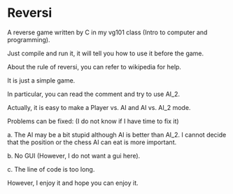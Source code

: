 # Reversi
A reverse game written by C in my vg101 class (Intro to computer and programming).

Just compile and run it, it will tell you how to use it before the game.

About the rule of reversi, you can refer to wikipedia for help.

It is just a simple game.

In particular, you can read the comment and try to use AI_2.

Actually, it is easy to make a Player vs. AI and AI vs. AI_2 mode.

Problems can be fixed: (I do not know if I have time to fix it)

  a. The AI may be a bit stupid although AI is better than AI_2. I cannot decide that the position or the chess AI can eat is more important.
  
  b. No GUI (However, I do not want a gui here).
  
  c. The line of code is too long.
  
However, I enjoy it and hope you can enjoy it.
